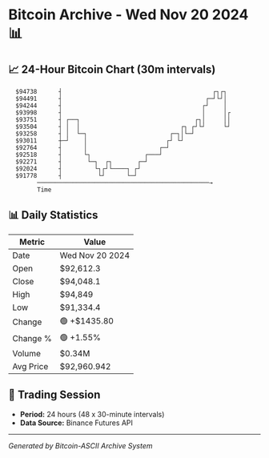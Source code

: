 # Bitcoin Archive - Wed Nov 20 2024 📊

## 📈 24-Hour Bitcoin Chart (30m intervals)

```
  $94738      ┤                                          ┌┐┌┐  
  $94491      ┤                                        ┌─┘└┘│  
  $94244      ┤                                       ┌┘    │  
  $93998      ┤                                       │     │┌ 
  $93751      ┤ ┌──┐                                ┌┐│     ││ 
  $93504      ┤ │  │                            ┌┐ ┌┘└┘     └┘ 
  $93258      ┤ │  └─┐                       ┌─┐│└─┘           
  $93011      ┼─┘    │                      ┌┘ └┘              
  $92764      ┤      │                    ┌─┘                  
  $92518      ┤      └┐               ┌───┘                    
  $92271      ┤       └─┐  ┌┐       ┌─┘                        
  $92024      ┤         └┐┌┘└────┐ ┌┘                          
  $91778      ┤          └┘      └─┘                           
        ────────────────────────────────────────────────→
        Time
```

## 📊 Daily Statistics

| Metric | Value |
|--------|-------|
| Date | Wed Nov 20 2024 |
| Open | $92,612.3 |
| Close | $94,048.1 |
| High | $94,849 |
| Low | $91,334.4 |
| Change | 🟢 +$1435.80 |
| Change % | 🟢 +1.55% |
| Volume | $0.34M |
| Avg Price | $92,960.942 |

## 📅 Trading Session

- **Period:** 24 hours (48 x 30-minute intervals)
- **Data Source:** Binance Futures API

---
*Generated by Bitcoin-ASCII Archive System*
